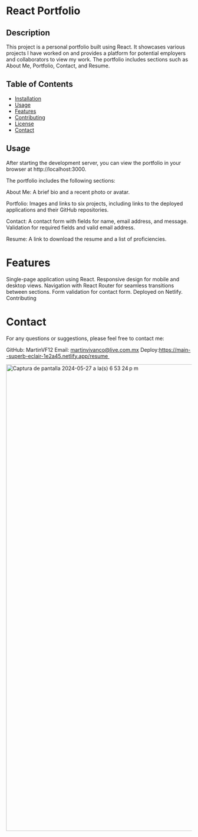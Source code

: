 # React Portfolio

## Description

This project is a personal portfolio built using React. It showcases various projects I have worked on and provides a platform for potential employers and collaborators to view my work. The portfolio includes sections such as About Me, Portfolio, Contact, and Resume.

## Table of Contents

- [Installation](#installation)
- [Usage](#usage)
- [Features](#features)
- [Contributing](#contributing)
- [License](#license)
- [Contact](#contact)


## Usage

After starting the development server, you can view the portfolio in your browser at http://localhost:3000.

The portfolio includes the following sections:

About Me: A brief bio and a recent photo or avatar.

Portfolio: Images and links to six projects, including links to the deployed applications and their GitHub repositories.

Contact: A contact form with fields for name, email address, and message. Validation for required fields and valid email address.

Resume: A link to download the resume and a list of proficiencies.

# Features

Single-page application using React.
Responsive design for mobile and desktop views.
Navigation with React Router for seamless transitions between sections.
Form validation for contact form.
Deployed on Netlify.
Contributing


# Contact

For any questions or suggestions, please feel free to contact me:

GitHub: MartinVF12
Email: martinvivanco@live.com.mx
Deploy:https://main--superb-eclair-1e2a45.netlify.app/resume  


<img width="1263" alt="Captura de pantalla 2024-05-27 a la(s) 6 53 24 p m" src="https://github.com/MartinVF12/-ExpressNoteTakerApp/assets/152545821/dfd9f892-08d4-494c-9664-1c0f8baa9af0"> 
 
